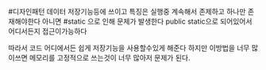 #디자인패턴 
데이터 저장기능등에 쓰이고
특징은
실행중 계속해서 존제하고
하나만 존재해야한다 아니면 #static 으로 인해 문제가 발생한다
public static으로 되어있어서 어디서든지 접근이가능하다

따라서 코드 어디에서든 쉽게 저장기능을 사용할수있게 해준다
하지만 이방법을 너무 많이쓰면 메모리를 고정적으로 쓰는것이 너무 많아저 문제가 된다.